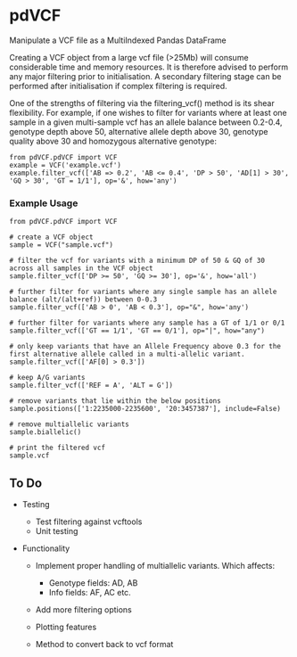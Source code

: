 # pdVCF
Manipulate a VCF file as a MultiIndexed Pandas DataFrame

Creating a VCF object from a large vcf file (>25Mb) will consume considerable time and memory resources. It is therefore advised to perform any major filtering prior to initialisation. A secondary filtering stage can be performed after initialisation if complex filtering is required.

One of the strengths of filtering via the filtering_vcf() method is its shear flexibility. For example, if one wishes to filter for variants where at least one sample in a given multi-sample vcf has an allele balance between 0.2-0.4, genotype depth above 50, alternative allele depth above 30, genotype quality above 30 and homozygous alternative genotype:

```python3
from pdVCF.pdVCF import VCF
example = VCF('example.vcf')
example.filter_vcf(['AB => 0.2', 'AB <= 0.4', 'DP > 50', 'AD[1] > 30', 'GQ > 30', 'GT = 1/1'], op='&', how='any')
```

### Example Usage
```python3
from pdVCF.pdVCF import VCF

# create a VCF object 
sample = VCF("sample.vcf")

# filter the vcf for variants with a minimum DP of 50 & GQ of 30 across all samples in the VCF object
sample.filter_vcf(['DP >= 50', 'GQ >= 30'], op='&', how='all')

# further filter for variants where any single sample has an allele balance (alt/(alt+ref)) between 0-0.3 
sample.filter_vcf(['AB > 0', 'AB < 0.3'], op="&", how='any')

# further filter for variants where any sample has a GT of 1/1 or 0/1
sample.filter_vcf(['GT == 1/1', 'GT == 0/1'], op="|", how="any")

# only keep variants that have an Allele Frequency above 0.3 for the first alternative allele called in a multi-allelic variant.
sample.filter_vcf(['AF[0] > 0.3'])

# keep A/G variants
sample.filter_vcf(['REF = A', 'ALT = G'])

# remove variants that lie within the below positions
sample.positions(['1:2235000-2235600', '20:3457387'], include=False)

# remove multiallelic variants
sample.biallelic()

# print the filtered vcf
sample.vcf
```

## To Do
- Testing
  - Test filtering against vcftools
  - Unit testing

- Functionality
  - Implement proper handling of multiallelic variants. Which affects: 
    - Genotype fields: AD, AB
    - Info fields: AF, AC etc.

  - Add more filtering options
  - Plotting features 
  - Method to convert back to vcf format
